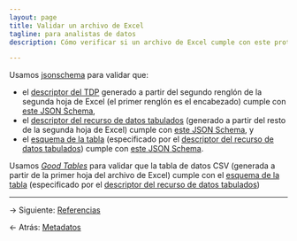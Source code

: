 ```yaml
---
layout: page
title: Validar un archivo de Excel
tagline: para analistas de datos
description: Cómo verificar si un archivo de Excel cumple con este protocolo

---
```


Usamos [jsonschema](https://github.com/Julian/jsonschema) para validar que:

- el [descriptor del TDP](https://frictionlessdata.io/specs/tabular-data-package/) generado a partir del segundo renglón de la segunda hoja de Excel (el primer renglón es el encabezado) cumple con [este JSON Schema](https://frictionlessdata.io/schemas/tabular-data-package.json),
- el [descriptor del recurso de datos tabulados](http://frictionlessdata.io/specs/tabular-data-resource/) (generado a partir del resto de la segunda hoja de Excel) cumple con [este JSON Schema](http://frictionlessdata.io/schemas/tabular-data-resource.json), y
- el [esquema de la tabla](http://frictionlessdata.io/specs/table-schema/) (especificado por el [descriptor del recurso de datos tabulados](http://frictionlessdata.io/specs/tabular-data-resource/)) cumple con [este JSON Schema](http://frictionlessdata.io/schemas/table-schema.json).

Usamos [_Good Tables_](https://github.com/frictionlessdata/goodtables-py) para validar que la tabla de datos CSV (generada a partir de la primer hoja del archivo de Excel) cumple con el [esquema de la tabla](http://frictionlessdata.io/specs/table-schema/) (especificado por el [descriptor del recurso de datos tabulados](http://frictionlessdata.io/specs/tabular-data-resource/))

---

&rarr; Siguiente: [Referencias](referencias.html)

&larr; Atrás: [Metadatos](metadatos.html)

